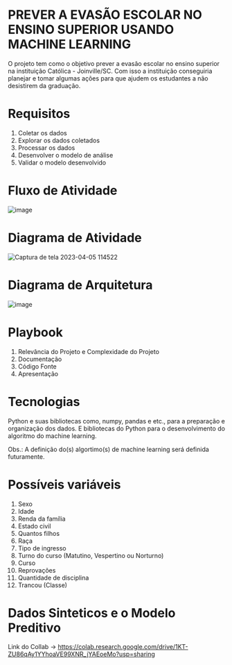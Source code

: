 # PREVER A EVASÃO ESCOLAR NO ENSINO SUPERIOR USANDO MACHINE LEARNING

O projeto tem como o objetivo prever a evasão escolar no ensino superior na instituição Católica - Joinville/SC. Com isso a instituição conseguiria planejar e tomar algumas ações para que ajudem os estudantes a não desistirem da graduação. 

# Requisitos

1. Coletar os dados
2. Explorar os dados coletados
3. Processar os dados
4. Desenvolver o modelo de análise
5. Validar o modelo desenvolvido

# Fluxo de Atividade

![image](https://user-images.githubusercontent.com/70415298/230111753-da090dd8-7be5-403a-b9d7-2e5466569a39.png)

# Diagrama de Atividade

![Captura de tela 2023-04-05 114522](https://user-images.githubusercontent.com/70415298/230118206-e9cd9ab7-1b50-4f01-9b11-f75c021fd4dc.png)

# Diagrama de Arquitetura

![image](https://user-images.githubusercontent.com/70415298/236086858-c49fac85-7ba7-4e58-8fc0-903daefcce0d.png)

# Playbook

1. Relevância do Projeto e Complexidade do Projeto
2. Documentação
3. Código Fonte
4. Apresentação

# Tecnologias

Python e suas bibliotecas como, numpy, pandas e etc., para a preparação e organização dos dados. E bibliotecas do Python para o desenvolvimento do algoritmo do machine learning.

Obs.: A definição do(s) algortimo(s) de machine learning será definida futuramente.

# Possíveis variáveis

1. Sexo
2. Idade
3. Renda da família
4. Estado civil
5. Quantos filhos
6. Raça
7. Tipo de ingresso
8. Turno do curso (Matutino, Vespertino ou Norturno) 
9. Curso
10. Reprovações
11. Quantidade de disciplina
12. Trancou (Classe)

# Dados Sinteticos e o Modelo Preditivo

Link do Collab -> https://colab.research.google.com/drive/1KT-ZU86qAy1YYhoaVE99XNR_jYAEoeMo?usp=sharing 
